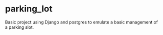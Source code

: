 # parking_lot
Basic project using Django and postgres to emulate a basic management of a parking slot.
